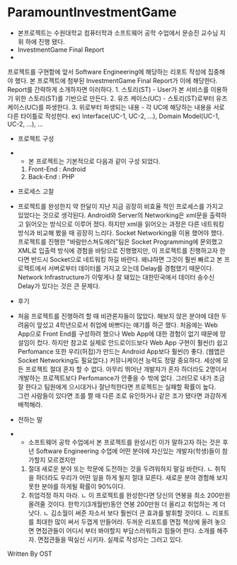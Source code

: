 # ParamountInvestmentGame
- 본프로젝트는 수원대학교 컴퓨터학과 소프트웨어 공학 수업에서 문승진 교수님 지휘 하에 진행 됐다.
- InvestmentGame Final Report
- 
프로젝트를 구현함에 앞서 Software Engineering에 해당하는 리포트 작성에 집중해야 했다. 
본 프로젝트에 첨부된 InvestmentGame Final Report가 이에 해당한다. 
Report를 간략하게 소개하자면 이러하다. 
	1. 스토리(ST) - User가 본 서비스를 이용하기 위한 스토리(ST)를 기반으로 만든다. 
	2. 유즈 케이스(UC) - 스토리(ST)로부터 유즈 케이스(UC)를 파생한다. 
	3. 위로부터 파생되는 내용 - 각 UC에 해당하는 내용을 서로 다른 타이틀로 작성한다. 
   ex) Interface(UC-1, UC-2, ...), Domain Model(UC-1, UC-2, ...), ...

- 프로젝트 구성
-
	- 본 프로젝트는 기본적으로 다음과 같이 구성 되었다. 
	1. Front-End : Android
	2. Back-End : PHP 

- 프로세스 고찰 
- 
	프로젝트를 완성한지 약 한달이 지난 지금 굉장히 비효율 적인 프로세스를 가지고 있었다는 것으로 생각된다. 
	Android와 Server의 Networking은 xml문을 출력하고 읽어오는 방식으로 이루어 졌다. 
	하지만 xml을 읽어오는 과정은 다른 네트워킹 방식과 비교해 봤을 때 굉장히 느리다. 
	Socket Networking을 이용 했어야 했다. 
	프로젝트를 진행한 "바람만스쳐도에러"팀은 Socket Programming에 문외했고 XML로 입출력 방식에 경험을 바탕으로 진행했지만, 
	이 프로젝트를 진행하고자 한다면 반드시 Socket으로 네트워킹 하길 바란다. 
	왜냐하면 그것이 훨씬 빠르고 본 프로젝트에서 서버로부터 데이터를 가지고 오는데 Delay를 경험했기 때문이다. 
	Network Infrastructure가 이렇게나 잘 돼있는 대한민국에서 데이터 송수신 Delay가 있다는 것은 큰 문제다.

- 후기 
- 
	처음 프로젝트를 진행하려 할 때 비관론자들이 많았다. 
	해보지 않은 분야에 대한 두려움이 앞섰고 4학년으로서 취업에 바쁘다는 얘기를 하곤 했다. 
	처음에는 Web App으로 Front End를 구성하려 했으나 Web App에 대한 경험이 없기 때문에 망설임이 컸다. 
	하지만 참고로 실제로 안드로이드보다 Web App 구현이 훨씬(!) 쉽고 Perfomance 또한 우리(허접)가 만드는 Android App보다 
	훨씬(!) 좋다.
	(웹앱은 Socket Networking도 필요없다.) 
	커뮤니케이션 능력도 정말 중요하다. 
	세상에 모든 프로젝트 절대 혼자 할 수 없다. 
	아무리 뛰어난 개발자가 혼자 하더라도 2명이서 개발하는 프로젝트보다 Perfomance가 안좋을 수 밖에 없다. 
	그러므로 내가 조금 잘 한다고 팀원에게 으시대거나 잘난척한다면 프로젝트는 실패할 확률이 높다. 	
	그런 사람들이 있다면 조를 짤 때 다른 조로 유인하거나 같은 조가 됐다면 과감하게 배척해라.

- 전하는 말
-
   	- 소프트웨어 공학 수업에서 본 프로젝트를 완성시킨 이가 말하고자 하는 것은 후년 Software Engineering 수업에 어떤 분야에
   	자신있는 개발자(학생)들이 참가할지 모르겠지만 
	1. 절대 새로운 분야 또는 학문에 도전하는 것을 두려워하지 말길 바란다. 
		ㄴ 취직을 하더라도 우리가 어떤 일을 하게 될지 절대 모른다. 새로운 분야 경험해 보지 못한 분야를 하게될 확률이 90%이다.
	2. 취업걱정 하지 마라. 
		ㄴ 이 프로젝트를 완성한다면 당신의 연봉을 최소 200만원 올려줄 것이다. 한학기(3개월반)동안 연봉 200만원 더 올리고
		취업하는 게 더 낫다.
		ㄴ 김소월이 써준 자소서 보다 훨씬더 큰 효과를 발휘할 것이다. 
		ㄴ 리포트를 최대한 많이 써서 두껍게 만들어라. 두꺼운 리포트를 면접 책상에 올려 놓으면 면접관들이 어디서 부터 봐야할지
		부담스러워하고 힘들어 한다. 소개를 해주자. 면접관들을 떡실신 시키자. 실제로 작성자는 그러고 있다.

Written By OST

